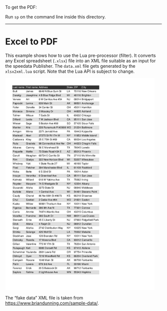 To get the PDF:

Run `sp` on the command line inside this directory.

----

# Excel to PDF

This example shows how to use the Lua pre-processor (filter).
It converts any Excel spreadsheet (`.xlsx`) file into an XML file suitable as an input for the speedata Publisher.
The `data.xml` file gets generated by the `xlsx2xml.lua` script.
Note that the Lua API is subject to change.


![Image of the result](firstpage.png)

The “fake data” XML file is taken from https://www.briandunning.com/sample-data/.
